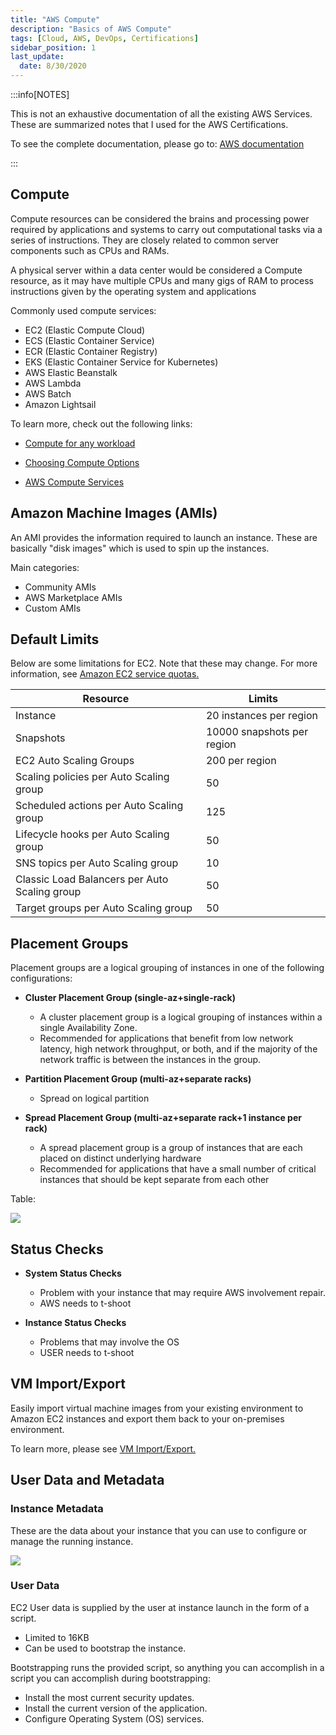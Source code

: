 ```yaml
---
title: "AWS Compute"
description: "Basics of AWS Compute"
tags: [Cloud, AWS, DevOps, Certifications]
sidebar_position: 1
last_update:
  date: 8/30/2020
---
```


:::info[NOTES]

This is not an exhaustive documentation of all the existing AWS Services. These are summarized notes that I used for the AWS Certifications.

To see the complete documentation, please go to: [AWS documentation](https://docs.aws.amazon.com/)

:::

## Compute 

Compute resources can be considered the brains and processing power required by applications and systems to carry out computational tasks via a series of instructions. They are closely related to common server components such as CPUs and RAMs. 

A physical server within a data center would be considered a Compute resource, as it may have multiple CPUs and many gigs of RAM to process instructions given by the operating system and applications

Commonly used compute services:

- EC2 (Elastic Compute Cloud)
- ECS (Elastic Container Service)
- ECR (Elastic Container Registry)
- EKS (Elastic Container Service for Kubernetes)
- AWS Elastic Beanstalk
- AWS Lambda
- AWS Batch
- Amazon Lightsail

To learn more, check out the following links:

- [Compute for any workload](https://aws.amazon.com/products/compute/)

- [Choosing Compute Options](https://aws.amazon.com/startups/start-building/how-to-choose-compute-option/)

- [AWS Compute Services](https://docs.aws.amazon.com/whitepapers/latest/aws-overview/compute-services.html)


  


## Amazon Machine Images (AMIs)

An AMI provides the information required to launch an instance. These are basically "disk images" which is used to spin up the instances.

Main categories:

- Community AMIs
- AWS Marketplace AMIs
- Custom AMIs


## Default Limits 

Below are some limitations for EC2. Note that these may change. 
For more information, see [Amazon EC2 service quotas.](https://docs.aws.amazon.com/AWSEC2/latest/UserGuide/ec2-resource-limits.html)

Resource | Limits |
---------|----------|
Instance | 20 instances per region |
Snapshots | 10000 snapshots per region |
EC2 Auto Scaling Groups | 200 per region |
Scaling policies per Auto Scaling group | 50 |
Scheduled actions per Auto Scaling group | 125 |
Lifecycle hooks per Auto Scaling group | 50 |
SNS topics per Auto Scaling group | 10 
Classic Load Balancers per Auto Scaling group | 50 |
Target groups per Auto Scaling group | 50 |

  


## Placement Groups 

Placement groups are a logical grouping of instances in one of the following configurations:

- **Cluster Placement Group (single-az+single-rack)**

    - A cluster placement group is a logical grouping of instances within a single Availability Zone. 
    - Recommended for applications that benefit from low network latency, high network throughput, or both, and if the majority of the network traffic is between the instances in the group.

- **Partition Placement Group (multi-az+separate racks)**

    - Spread on logical partition 

- **Spread Placement Group (multi-az+separate rack+1 instance per rack)**

    - A spread placement group is a group of instances that are each placed on distinct underlying hardware  
    - Recommended for applications that have a small number of critical instances that should be kept separate from each other

Table:

![](/img/docs/aws-pg.png)

  


## Status Checks 

- **System Status Checks**
    - Problem with your instance that may require AWS involvement repair.
    - AWS needs to t-shoot

- **Instance Status Checks**
    - Problems that may involve the OS
    - USER needs to t-shoot

## VM Import/Export 

Easily import virtual machine images from your existing environment to Amazon EC2 instances and export them back to your on-premises environment.

To learn more, please see [VM Import/Export.](https://aws.amazon.com/ec2/vm-import/)

## User Data and Metadata 

### Instance Metadata 

These are the data about your instance that you can use to configure or manage the running instance. 

![](/img/docs/aws-ec2-instance-metadata.png)

### User Data

EC2 User data is supplied by the user at instance launch in the form of a script.

- Limited to 16KB 
- Can be used to bootstrap the instance.

Bootstrapping runs the provided script, so anything you can accomplish in a script you can accomplish during bootstrapping:

- Install the most current security updates.
- Install the current version of the application.
- Configure Operating System (OS) services.

  


